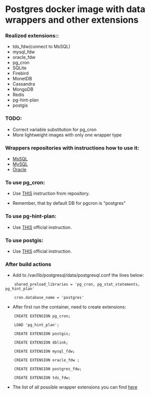 # Postgres docker image with data wrappers and other extensions

### Realized extensions::

 - tds_fdw(connect to MsSQL)
 - mysql_fdw
 - oracle_fdw
 - pg_cron
 - SQLite
 - Firebird
 - MonetDB
 - Cassandra
 - MongoDB
 - Redis
 - pg-hint-plan
 - postgis

### TODO:

 - Correct variable substitution for pg_cron
 - More lightweight images with only one wrapper type

### Wrappers repositories with instructions how to use it:

 - [MsSQL](https://github.com/tds-fdw/tds_fdw)
 - [MySQL](https://github.com/EnterpriseDB/mysql_fdw)
 - [Oracle](https://github.com/laurenz/oracle_fdw)

### To use pg_cron:

 - Use [THIS](https://github.com/citusdata/pg_cron) instruction from repository.

 - Remember, that by default DB for pgcron is "postgres"

### To use pg-hint-plan:

 - Use [THIS](https://postgrespro.ru/docs/enterprise/11/pg-hint-plan) official instruction.

 ### To use postgis:

 - Use [THIS](https://trac.osgeo.org/postgis/wiki/UsersWikiPostGIS24UbuntuPGSQL10Apt) official instruction.


 ### After build actions

  -  Add to /var/lib/postgresql/data/postgresql.conf the lines below:
```
    shared_preload_libraries = 'pg_cron, pg_stat_statements, pg_hint_plan'

    cron.database_name = 'postgres'
```


 - After first run the container, need to create extensions:

```
    CREATE EXTENSION pg_cron;

    LOAD 'pg_hint_plan';

    CREATE EXTENSION postgis;

    CREATE EXTENSION dblink;

    CREATE EXTENSION mysql_fdw;

    CREATE EXTENSION oracle_fdw ;

    CREATE EXTENSION postgres_fdw;

    CREATE EXTENSION tds_fdw;
```


 - The list of all possible wrapper extensions you can find [here](https://wiki.postgresql.org/wiki/Foreign_data_wrappers)